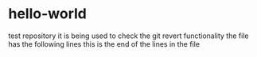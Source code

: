 # hello-world
test repository
it is being used to check the git revert functionality
the file  has the following lines
this is the end of the lines in the file
